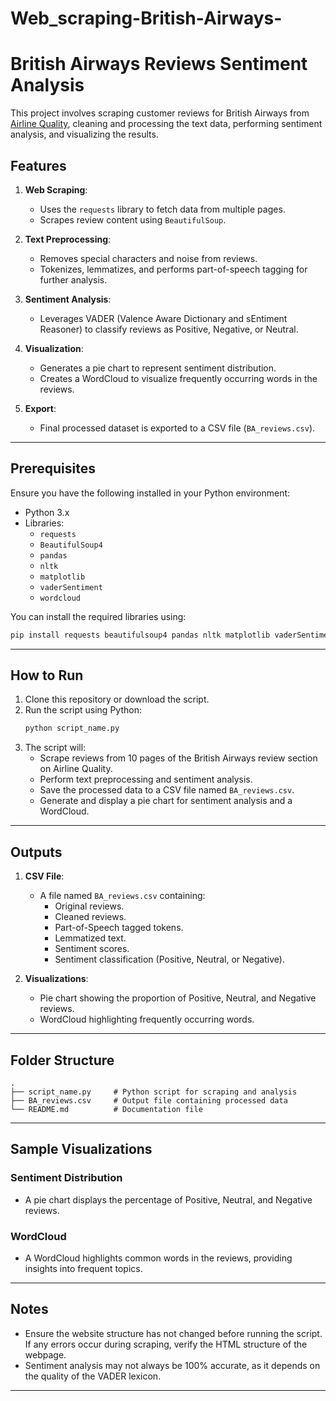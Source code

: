 # Web_scraping-British-Airways-

# British Airways Reviews Sentiment Analysis

This project involves scraping customer reviews for British Airways from [Airline Quality](https://www.airlinequality.com/airline-reviews/british-airways), cleaning and processing the text data, performing sentiment analysis, and visualizing the results.

## Features

1. **Web Scraping**:
   - Uses the `requests` library to fetch data from multiple pages.
   - Scrapes review content using `BeautifulSoup`.

2. **Text Preprocessing**:
   - Removes special characters and noise from reviews.
   - Tokenizes, lemmatizes, and performs part-of-speech tagging for further analysis.

3. **Sentiment Analysis**:
   - Leverages VADER (Valence Aware Dictionary and sEntiment Reasoner) to classify reviews as Positive, Negative, or Neutral.

4. **Visualization**:
   - Generates a pie chart to represent sentiment distribution.
   - Creates a WordCloud to visualize frequently occurring words in the reviews.

5. **Export**:
   - Final processed dataset is exported to a CSV file (`BA_reviews.csv`).

---

## Prerequisites

Ensure you have the following installed in your Python environment:

- Python 3.x
- Libraries:
  - `requests`
  - `BeautifulSoup4`
  - `pandas`
  - `nltk`
  - `matplotlib`
  - `vaderSentiment`
  - `wordcloud`

You can install the required libraries using:

```bash
pip install requests beautifulsoup4 pandas nltk matplotlib vaderSentiment wordcloud
```

---

## How to Run

1. Clone this repository or download the script.
2. Run the script using Python:
   ```bash
   python script_name.py
   ```
3. The script will:
   - Scrape reviews from 10 pages of the British Airways review section on Airline Quality.
   - Perform text preprocessing and sentiment analysis.
   - Save the processed data to a CSV file named `BA_reviews.csv`.
   - Generate and display a pie chart for sentiment analysis and a WordCloud.

---

## Outputs

1. **CSV File**:
   - A file named `BA_reviews.csv` containing:
     - Original reviews.
     - Cleaned reviews.
     - Part-of-Speech tagged tokens.
     - Lemmatized text.
     - Sentiment scores.
     - Sentiment classification (Positive, Neutral, or Negative).

2. **Visualizations**:
   - Pie chart showing the proportion of Positive, Neutral, and Negative reviews.
   - WordCloud highlighting frequently occurring words.

---

## Folder Structure

```
.
├── script_name.py     # Python script for scraping and analysis
├── BA_reviews.csv     # Output file containing processed data
└── README.md          # Documentation file
```

---

## Sample Visualizations

### Sentiment Distribution

- A pie chart displays the percentage of Positive, Neutral, and Negative reviews.

### WordCloud

- A WordCloud highlights common words in the reviews, providing insights into frequent topics.

---

## Notes

- Ensure the website structure has not changed before running the script. If any errors occur during scraping, verify the HTML structure of the webpage.
- Sentiment analysis may not always be 100% accurate, as it depends on the quality of the VADER lexicon.

---
